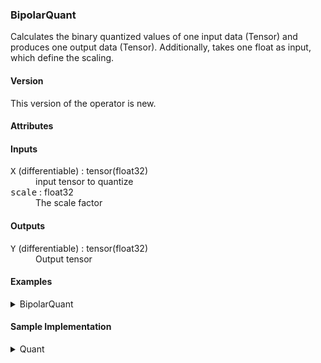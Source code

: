 ### <a name="BipolarQuant"></a><a name="abs">**BipolarQuant**</a>

Calculates the binary quantized values of one input data (Tensor<T>) and produces one output data (Tensor<T>).
Additionally, takes one float as input, which define the scaling.

#### Version

This version of the operator is new.

#### Attributes

<dl>
</dl>

#### Inputs

<dl>
<dt><tt>X</tt> (differentiable) : tensor(float32)</dt>
<dd>input tensor to quantize</dd>
<dt><tt>scale</tt> : float32</dt>
<dd>The scale factor</dd>
</dl>


#### Outputs

<dl>
<dt><tt>Y</tt> (differentiable) : tensor(float32)</dt>
<dd>Output tensor</dd>
</dl>


#### Examples
<details>
<summary>BipolarQuant</summary>

```python
from onnx import helper
import numpy as np

# Define node settings and input
x = np.random.randn(100).astype(np.float32)*10.
scale = np.array(1.)

# Create node
node = helper.make_node(
    'BipolarQuant',
    domain='finn.custom_op.general',
    inputs=['x', 'scale'],
    outputs=['y'],
)

# Execute the same settings with the reference implementation (quant)
# See the sample implementation for more details on quant.
output_ref = binary_quant(x, scale)

# Execute node and compare
expect(node, inputs=[x, scale], outputs=[output_ref], name='test_binary_quant')

```

</details>


#### Sample Implementation

<details>
<summary>Quant</summary>

```python
# SPDX-License-Identifier: Apache-2.0

from __future__ import absolute_import
from __future__ import division
from __future__ import print_function
from __future__ import unicode_literals

import numpy as np

def binary_quant(inp_tensor, scale):
    # ToDo: Update this link, when the PR gets merged
    # Port of IntQuant class from Brevitas: https://bit.ly/2S6qvZJ

    # Quantizing
    y_int = inp_tensor
    y_ones = np.ones(y_int.shape, dtype=y_int.dtype)
    y_int = np.where(y_int >= 0.0, y_ones, -y_ones)
    # Scaling
    out_tensor = y_int * scale

    return out_tensor

```

</details>
